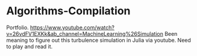 # Algorithms-Compilation
Portfolio.
https://www.youtube.com/watch?v=26vdFV1EXKk&ab_channel=MachineLearning%26Simulation
Been meaning to figure out this turbulence simulation in Julia via youtube. Need to play and read it. 
